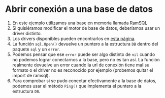 # Abrir conexión a una base de datos

1. En este ejemplo utilizamos una base en memoria llamada [RamSQL](https://github.com/proullon/ramsql)  
2. Si quisiéramos modificar el motor de base de datos, deberíamos usar un driver distinto.  
3. Los drivers disponibles pueden encontrarlos en [esta página](https://github.com/golang/go/wiki/SQLDrivers).
4. La función `sql.Open()` devuelve un puntero a la estructura `DB` dentro del paquete `sql` y un `error`.
5. Podemos pensar que ese `error` puede ser algo distinto de `nil` cuando no podemos lograr conectarnos a la base, pero no es tan así. La función realmente devuelve un error cuando la url de conexión tiene mal su formato o el driver no es reconocido por ejemplo (probemos quitar el import de ramsql).
6. Para comprobar si se pudo conectar efectivamente a la base de datos, podemos usar el método `Ping()` que implementa el puntero a la estructura `DB`.  
